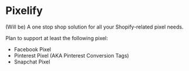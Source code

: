 # Pixelify
(Will be) A one stop shop solution for all your Shopify-related pixel needs.

Plan to support at least the following pixel:
- Facebook Pixel
- Pinterest Pixel (AKA Pinterest Conversion Tags)
- Snapchat Pixel
